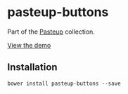pasteup-buttons
===============

Part of the [Pasteup](https://github.com/guardian/pasteup) collection.

[View the demo](http://guardian.github.io/pasteup-buttons)

## Installation

```
bower install pasteup-buttons --save
```
